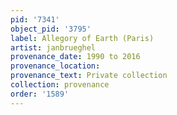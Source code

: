 ```yaml
---
pid: '7341'
object_pid: '3795'
label: Allegory of Earth (Paris)
artist: janbrueghel
provenance_date: 1990 to 2016
provenance_location:
provenance_text: Private collection
collection: provenance
order: '1589'
---
```

